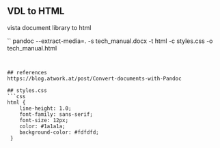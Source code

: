 ## VDL to HTML
vista document library to html


``
pandoc --extract-media=. -s tech_manual.docx -t html -c styles.css -o tech_manual.html
```


## references
https://blog.atwork.at/post/Convert-documents-with-Pandoc

## styles.css
```css
html {
    line-height: 1.0;
    font-family: sans-serif;
    font-size: 12px;
    color: #1a1a1a;
    background-color: #fdfdfd;
 }
```
